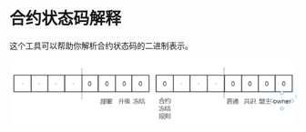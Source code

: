 # 合约状态码解释

这个工具可以帮助你解析合约状态码的二进制表示。

![image-20250613094401769](./contractStateExplain.assets/image-20250613094401769.png)

<script setup>
import contractCodeExplain from '../../.vitepress/components/contractCodeExplain.vue'
</script>

<contractCodeExplain /> 